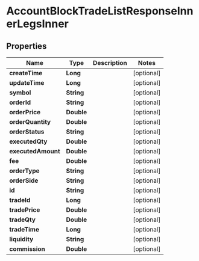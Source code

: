 

# AccountBlockTradeListResponseInnerLegsInner


## Properties

| Name | Type | Description | Notes |
|------------ | ------------- | ------------- | -------------|
|**createTime** | **Long** |  |  [optional] |
|**updateTime** | **Long** |  |  [optional] |
|**symbol** | **String** |  |  [optional] |
|**orderId** | **String** |  |  [optional] |
|**orderPrice** | **Double** |  |  [optional] |
|**orderQuantity** | **Double** |  |  [optional] |
|**orderStatus** | **String** |  |  [optional] |
|**executedQty** | **Double** |  |  [optional] |
|**executedAmount** | **Double** |  |  [optional] |
|**fee** | **Double** |  |  [optional] |
|**orderType** | **String** |  |  [optional] |
|**orderSide** | **String** |  |  [optional] |
|**id** | **String** |  |  [optional] |
|**tradeId** | **Long** |  |  [optional] |
|**tradePrice** | **Double** |  |  [optional] |
|**tradeQty** | **Double** |  |  [optional] |
|**tradeTime** | **Long** |  |  [optional] |
|**liquidity** | **String** |  |  [optional] |
|**commission** | **Double** |  |  [optional] |



